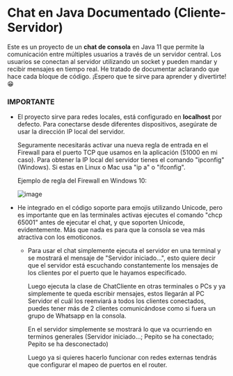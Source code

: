 # **Chat en Java Documentado (Cliente-Servidor)**

Este es un proyecto de un **chat de consola** en Java 11 que permite la comunicación entre múltiples usuarios a través de un servidor central. Los usuarios se conectan al servidor utilizando un socket y pueden mandar
y recibir mensajes en tiempo real. He tratado de documentar aclarando que hace cada bloque de código.
¡Espero que te sirve para aprender y divertirte!😁

### **IMPORTANTE**
  - El proyecto sirve para redes locales, está configurado en **localhost** por defecto. Para conectarse desde diferentes dispositivos, asegúrate de usar la dirección IP local del servidor.

    Seguramente necesitarás activar una nueva regla de entrada en el Firewall para el puerto TCP que usamos en la aplicación (51000 en mi caso).
    Para obtener la IP local del servidor tienes el comando "ipconfig" (Windows). Si estas en Linux o Mac usa "ip a" o "ifconfig".
    
    Ejemplo de regla del Firewall en Windows 10:
    
    ![image](https://github.com/user-attachments/assets/06f5a926-9301-43ac-ae53-f2b17d38cbba)
    
  - He integrado en el código soporte para emojis utilizando Unicode, pero es importante que en las terminales activas ejecutes el comando "chcp 65001" antes de ejecutar el chat,
    y que soporten Unicode, evidentemente.
    Más que nada es para que la consola se vea más atractiva con los emoticonos.

    - Para usar el chat simplemente ejecuta el servidor en una terminal y se mostrará el mensaje de "Servidor iniciado...",
      esto quiere decir que el servidor está escuchando constantemente los mensajes de los clientes por el puerto que le hayamos especificado.
      
      Luego ejecuta la clase de ChatCliente en otras terminales o PCs y ya simplemente te queda escribir mensajes,
      estos llegarán al PC Servidor el cuál los reenviará a todos los clientes conectados,
      puedes tener más de 2 clientes comunicándose como si fuera un grupo de Whatsapp en la consola.
      
      En el servidor simplemente se mostrará lo que va ocurriendo en terminos generales (Servidor iniciado...; Pepito se ha conectado; Pepito se ha desconectado)

      Luego ya si quieres hacerlo funcionar con redes externas tendrás que configurar el mapeo de puertos en el router.

    

